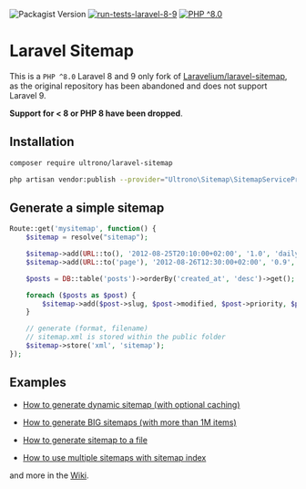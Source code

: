![Packagist Version](https://img.shields.io/packagist/v/ultrono/laravel-sitemap)
[![run-tests-laravel-8-9](https://github.com/ultrono/laravel-sitemap/actions/workflows/workflow.yml/badge.svg)](https://github.com/ultrono/laravel-sitemap/actions/workflows/workflow.yml)
[![PHP ^8.0](https://img.shields.io/badge/php-%5E8.0-green)]()

# Laravel Sitemap

This is a `PHP ^8.0` Laravel 8 and 9 only fork of [Laravelium/laravel-sitemap](https://github.com/Laravelium/laravel-sitemap), as the original repository has been abandoned and does not support Laravel 9.

**Support for < 8 or PHP 8 have been dropped**.

## Installation

```bash
composer require ultrono/laravel-sitemap
```

```bash
php artisan vendor:publish --provider="Ultrono\Sitemap\SitemapServiceProvider"
```

## Generate a simple sitemap

```php
Route::get('mysitemap', function() {
    $sitemap = resolve("sitemap");

    $sitemap->add(URL::to(), '2012-08-25T20:10:00+02:00', '1.0', 'daily');
    $sitemap->add(URL::to('page'), '2012-08-26T12:30:00+02:00', '0.9', 'monthly');

    $posts = DB::table('posts')->orderBy('created_at', 'desc')->get();

    foreach ($posts as $post) {
        $sitemap->add($post->slug, $post->modified, $post->priority, $post->freq);
    }

    // generate (format, filename)
    // sitemap.xml is stored within the public folder
    $sitemap->store('xml', 'sitemap');
});
```

## Examples

- [How to generate dynamic sitemap (with optional caching)](https://github.com/Laravelium/laravel-sitemap/wiki/Dynamic-sitemap)

- [How to generate BIG sitemaps (with more than 1M items)](https://github.com/Laravelium/laravel-sitemap/wiki/Sitemap-index)

- [How to generate sitemap to a file](https://github.com/Laravelium/laravel-sitemap/wiki/Generate-sitemap)

- [How to use multiple sitemaps with sitemap index](https://github.com/Laravelium/laravel-sitemap/wiki/Generate-BIG-sitemaps)

and more in the [Wiki](https://github.com/Laravelium/laravel-sitemap/wiki).
